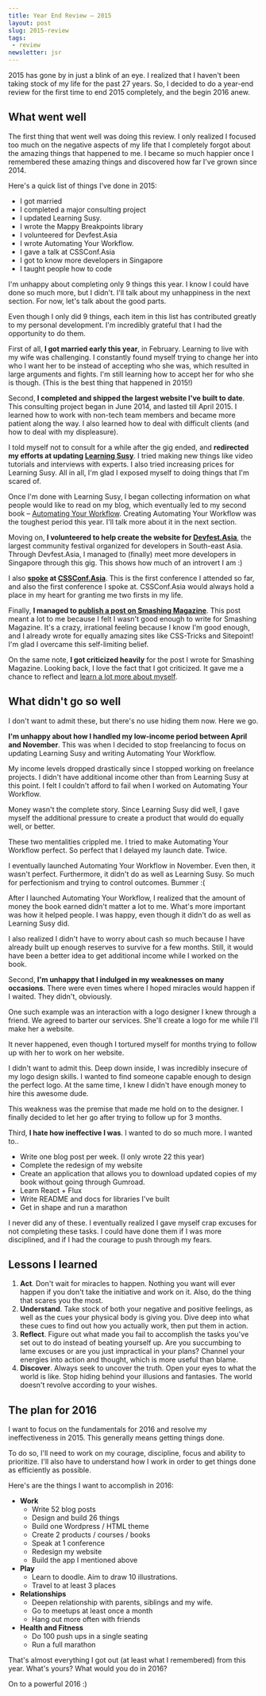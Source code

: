 ```yaml
---
title: Year End Review – 2015
layout: post
slug: 2015-review
tags:
 - review
newsletter: jsr
---
```


2015 has gone by in just a blink of an eye. I realized that I haven't been taking stock of my life for the past 27 years. So, I decided to do a year-end review for the first time to end 2015 completely, and the begin 2016 anew.

<!--more-->

## What went well

The first thing that went well was doing this review. I only realized I focused too much on the negative aspects of my life that I completely forgot about the amazing things that happened to me. I became so much happier once I remembered these amazing things and discovered how far I've grown since 2014.

Here's a quick list of things I've done in 2015:

- I got married
- I completed a major consulting project
- I updated Learning Susy.
- I wrote the Mappy Breakpoints library
- I volunteered for Devfest.Asia
- I wrote Automating Your Workflow.
- I gave a talk at CSSConf.Asia
- I got to know more developers in Singapore
- I taught people how to code

I'm unhappy about completing only 9 things this year. I know I could have done so much more, but I didn't. I'll talk about my unhappiness in the next section. For now, let's talk about the good parts.

Even though I only did 9 things, each item in this list has contributed greatly to my personal development. I'm incredibly grateful that I had the opportunity to do them.

First of all, **I got married early this year**, in February. Learning to live with my wife was challenging. I constantly found myself trying to change her into who I want her to be instead of accepting who she was, which resulted in large arguments and fights. I'm still learning how to accept her for who she is though. (This is the best thing that happened in 2015!)

Second, **I completed and shipped the largest website I've built to date**. This consulting project began in June 2014, and lasted till April 2015. I learned how to work with non-tech team members and became more patient along the way. I also learned how to deal with difficult clients (and how to deal with my displeasure).

I told myself not to consult for a while after the gig ended, and **redirected my efforts at updating [Learning Susy](https://learnsusy.zellwk.com)**. I tried making new things like video tutorials and interviews with experts. I also tried increasing prices for Learning Susy. All in all, I'm glad I exposed myself to doing things that I'm scared of.

Once I'm done with Learning Susy, I began collecting information on what people would like to read on my blog, which eventually led to my second book – [Automating Your Workflow](http://automateyourworkflow.com). Creating Automating Your Workflow was the toughest period this year. I'll talk more about it in the next section.

Moving on, **I volunteered to help create the website for [Devfest.Asia](http://devfest.asia)**, the largest community festival organized for developers in South-east Asia. Through Devfest.Asia, I managed to (finally) meet more developers in Singapore through this gig. This shows how much of an introvert I am :)

I also **[spoke](/blog/animating-svgs/) at [CSSConf.Asia](http://cssconf.asia)**. This is the first conference I attended so far, and also the first conference I spoke at. CSSConf.Asia would always hold a place in my heart for granting me two firsts in my life.

Finally, **I managed to [publish a post on Smashing Magazine](http://www.smashingmagazine.com/2015/12/website-layout-tools-compared-flexbox-vs-susy/)**. This post meant a lot to me because I felt I wasn't good enough to write for Smashing Magazine. It's a crazy, irrational feeling because I know I'm good enough, and I already wrote for equally amazing sites like CSS-Tricks and Sitepoint! I'm glad I overcame this self-limiting belief.

On the same note, **I got criticized heavily** for the post I wrote for Smashing Magazine. Looking back, I love the fact that I got criticized. It gave me a chance to reflect and [learn a lot more about myself](/blog/trolls-and-expert-opinions/).

## What didn't go so well

I don't want to admit these, but there's no use hiding them now. Here we go.

**I'm unhappy about how I handled my low-income period between April and November**. This was when I decided to stop freelancing to focus on updating Learning Susy and writing Automating Your Workflow.

My income levels dropped drastically since I stopped working on freelance projects. I didn't have additional income other than from Learning Susy at this point. I felt I couldn't afford to fail when I worked on Automating Your Workflow.

Money wasn't the complete story. Since Learning Susy did well, I gave myself the additional pressure to create a product that would do equally well, or better.

These two mentalities crippled me. I tried to make Automating Your Workflow perfect. So perfect that I delayed my launch date. Twice.

I eventually launched Automating Your Workflow in November. Even then, it wasn't perfect. Furthermore, it didn't do as well as Learning Susy. So much for perfectionism and trying to control outcomes. Bummer :(

After I launched Automating Your Workflow, I realized that the amount of money the book earned didn't matter a lot to me. What's more important was how it helped people. I was happy, even though it didn't do as well as Learning Susy did.

I also realized I didn't have to worry about cash so much because I have already built up enough reserves to survive for a few months. Still, it would have been a better idea to get additional income while I worked on the book.

Second, **I'm unhappy that I indulged in my weaknesses on many occasions**. There were even times where I hoped miracles would happen if I waited. They didn't, obviously.

One such example was an interaction with a logo designer I knew through a friend. We agreed to barter our services. She'll create a logo for me while I'll make her a website.

It never happened, even though I tortured myself for months trying to follow up with her to work on her website.

I didn't want to admit this. Deep down inside, I was incredibly insecure of my logo design skills. I wanted to find someone capable enough to design the perfect logo. At the same time, I knew I didn't have enough money to hire this awesome dude.

This weakness was the premise that made me hold on to the designer. I finally decided to let her go after trying to follow up for 3 months.

Third, **I hate how ineffective I was**. I wanted to do so much more. I wanted to..

- Write one blog post per week. (I only wrote 22 this year)
- Complete the redesign of my website
- Create an application that allows you to download updated copies of my book without going through Gumroad.
- Learn React + Flux
- Write README and docs for libraries I've built
- Get in shape and run a marathon

I never did any of these. I eventually realized I gave myself crap excuses for not completing these tasks. I could have done them if I was more disciplined, and if I had the courage to push through my fears.

## Lessons I learned

1. **Act**. Don't wait for miracles to happen. Nothing you want will ever happen if you don't take the initiative and work on it. Also, do the thing that scares you the most.
2. **Understand**. Take stock of both your negative and positive feelings, as well as the cues your physical body is giving you. Dive deep into what these cues to find out how you actually work, then put them in action.
3. **Reflect**. Figure out what made you fail to accomplish the tasks you've set out to do instead of beating yourself up. Are you succumbing to lame excuses or are you just impractical in your plans? Channel your energies into action and thought, which is more useful than blame.
4. **Discover**. Always seek to uncover the truth. Open your eyes to what the world is like. Stop hiding behind your illusions and fantasies. The world doesn't revolve according to your wishes.

## The plan for 2016

I want to focus on the fundamentals for 2016 and resolve my ineffectiveness in 2015. This generally means getting things done.

To do so, I'll need to work on my courage, discipline, focus and ability to prioritize. I'll also have to understand how I work in order to get things done as efficiently as possible.

Here's are the things I want to accomplish in 2016:

- **Work**
  + Write 52 blog posts
  + Design and build 26 things
  + Build one Wordpress / HTML theme
  + Create 2 products / courses / books
  + Speak at 1 conference
  + Redesign my website
  + Build the app I mentioned above
- **Play**
  + Learn to doodle. Aim to draw 10 illustrations.
  + Travel to at least 3 places
- **Relationships**
  + Deepen relationship with parents, siblings and my wife.
  + Go to meetups at least once a month
  + Hang out more often with friends
- **Health and Fitness**
  + Do 100 push ups in a single seating
  + Run a full marathon

That's almost everything I got out (at least what I remembered) from this year. What's yours? What would you do in 2016?

On to a powerful 2016 :)
